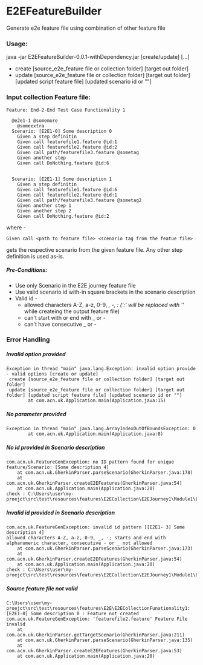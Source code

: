 # E2EFeatureBuilder
Generate e2e feature file using combination of other feature file

### Usage:


java -jar E2EFeatureBuilder-0.0.1-withDependency.jar [create/update] [...]
 

- create [source_e2e_feature file or collection folder] [target out folder]
- update [source_e2e_feature file or collection folder] [target out folder] [updated script feature file] [updated scenario id or ""]

### Input collection Feature file:
```
Feature: End-2-End Test Case Functionality 1

  @e2e1-1 @somemore
    @someextra
  Scenario: [E2E1-0] Some description 0
    Given a step definitin
    Given call featurefile1.feature @id:1
    Given call featurefile2.feature @id:2
    Given call path/featurefile3.feature @sometag
    Given another step
    Given call DoNothing.feature @id:6


  Scenario: [E2E1-1] Some description 1
    Given a step definitin
    Given call featurefile1.feature @id:6
    Given call featurefile2.feature @id:1
    Given call path/featurefile3.feature @sometag2
    Given another step 1
    Given another step 2
    Given call DoNothing.feature @id:2
```
where - 

    Given call <path to feature file> <scenario tag from the featue file>

    
   gets the respective scenario from the given feature file. Any other step definition is used as-is.

##### Pre-Conditions:
- Use only Scenario in the E2E journey feature file
- Use valid scenario id with-in square brackets in the scenario description
- Valid id - 
  - allowed characters A-Z, a-z, 0-9, _, -, : (':' will be replaced with '_' while createing the output feature file)
  - can't start with or end with _ or -
  - can't have consecutive _ or -
  
  
  
### Error Handling

##### *Invalid option provided* 

```
Exception in thread "main" java.lang.Exception: invalid option provide - valid options [create or update]
 create [source_e2e_feature file or collection folder] [target out folder]
 update [source_e2e_feature file or collection folder] [target out folder] [updated script feature file] [updated scenario id or ""]
        at com.acn.uk.Application.main(Application.java:15)
```

##### *No parameter provided*
```
Exception in thread "main" java.lang.ArrayIndexOutOfBoundsException: 0
        at com.acn.uk.Application.main(Application.java:8)
```

##### *No id provided in Scenario description* 

```
com.acn.uk.FeatureGenException: no ID pattern found for unique feature/Scenario: [Some description 4]
	at com.acn.uk.GherkinParser.parseScenario(GherkinParser.java:178)
	at com.acn.uk.GherkinParser.createE2EFeatures(GherkinParser.java:54)
	at com.acn.uk.Application.main(Application.java:20)
check : C:\Users\user\my-proejct\src\test\resources\features\E2ECollection\E2EJourney1\Module1\E2ECollectionFunationality1.feature
```

##### *Invalid id provided in Scenario description* 
```
com.acn.uk.FeatureGenException: invalid id pattern [[E2E1- 3] Some description 4]
allowed characters A-Z, a-z, 0-9, _, -; starts and end with alphanumeric character, consecutive - or _ not allowed
	at com.acn.uk.GherkinParser.parseScenario(GherkinParser.java:173)
	at com.acn.uk.GherkinParser.createE2EFeatures(GherkinParser.java:54)
	at com.acn.uk.Application.main(Application.java:20)
check : C:\Users\user\my-proejct\src\test\resources\features\E2ECollection\E2EJourney1\Module1\E2ECollectionFunationality1.feature
```

##### *Source feature file not valid* 
```
C:\Users\user\my-proejct\src\test\resources\features\E2E\E2ECollectionFunationality1:[E2E1-0] Some description 0 : Feature not created
com.acn.uk.FeatureGenException: 'featurefile2.feature' Feature File invalid
	at com.acn.uk.GherkinParser.getTargetScenario(GherkinParser.java:211)
	at com.acn.uk.GherkinParser.parseScenario(GherkinParser.java:135)
	at com.acn.uk.GherkinParser.createE2EFeatures(GherkinParser.java:53)
	at com.acn.uk.Application.main(Application.java:20)
```

